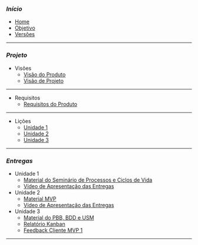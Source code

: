 ### _**Início**_
- [Home](README.md)
- [Objetivo](pages/objetivo.md)
- [Versões](pages/Versoes.md)

----------------------------------------------------
### _**Projeto**_

- Visões
   - [Visão do Produto](pages/VisaoProd.md)
   - [Visão de Projeto](pages/VisaoProj.md)
----------------------------------------------------

- Requisitos
   - [Requisitos do Produto](pages/RequisitosProd.md)
----------------------------------------------------

- Lições
   - [Unidade 1](pages/Licoes.md)
   - [Unidade 2](pages/Licoes2.md)
   - [Unidade 3](pages/Licoes3.md)
----------------------------------------------------
### _**Entregas**_

- Unidade 1 
   - [Material do Seminário de Processos e Ciclos de Vida](pages/SlidesSeminario.md)
   - [Vídeo de Apresentação das Entregas](pages/VideoEntrega.md)
- Unidade 2
   - [Material MVP](pages/QuadroRequisitos.md)
   - [Vídeo de Apresentação das Entregas](pages/VideoEntrega2.md)
- Unidade 3
   - [Material do PBB, BDD e USM](pages/PBB_USM.md)
   - [Relatório Kanban](pages/PrintsKanban.md)
   - [Feedback Cliente MVP 1](pages/VideoClienteUnidade3.md)
----------------------------------------------------


   
